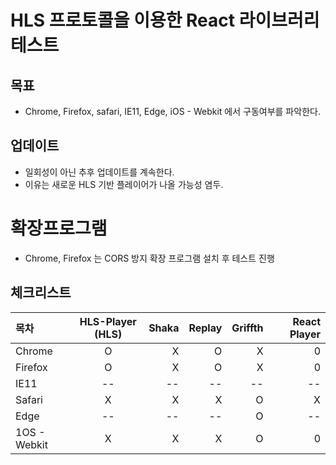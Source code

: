 # HLS 프로토콜을 이용한 React 라이브러리 테스트 

## 목표 
- Chrome, Firefox, safari, IE11, Edge, iOS - Webkit 에서 구동여부를 파악한다. 

## 업데이트 
- 일회성이 아닌 추후 업데이트를 계속한다.
- 이유는 새로운 HLS 기반 플레이어가 나올 가능성 염두.

# 확장프로그램 
- Chrome, Firefox 는  CORS 방지 확장 프로그램 설치 후 테스트 진행 

## 체크리스트
| 목차 | HLS-Player (HLS) | Shaka | Replay | Griffth | React Player  |
|:--------|:--------:|--------:|--------:|--------:|--------:|
| Chrome | O | X | O | X | 0 |
| Firefox | O | X | O |X | 0 |
| IE11 | -- | -- | -- | -- | -- |
| Safari | X | X | X | O | X |
| Edge | -- | -- | -- | O | -- |
| 1OS - Webkit | X | X | X | O | 0 |
